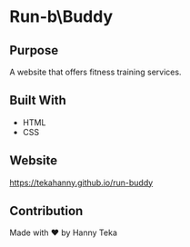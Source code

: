 # Run-b\Buddy

## Purpose
A website that offers fitness training services.

## Built With

* HTML
* CSS

## Website
https://tekahanny.github.io/run-buddy

## Contribution
Made with ❤️ by Hanny Teka
